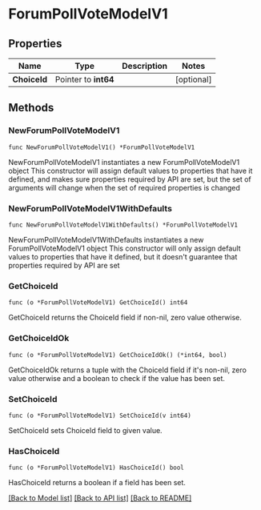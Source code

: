 # ForumPollVoteModelV1

## Properties

Name | Type | Description | Notes
------------ | ------------- | ------------- | -------------
**ChoiceId** | Pointer to **int64** |  | [optional] 

## Methods

### NewForumPollVoteModelV1

`func NewForumPollVoteModelV1() *ForumPollVoteModelV1`

NewForumPollVoteModelV1 instantiates a new ForumPollVoteModelV1 object
This constructor will assign default values to properties that have it defined,
and makes sure properties required by API are set, but the set of arguments
will change when the set of required properties is changed

### NewForumPollVoteModelV1WithDefaults

`func NewForumPollVoteModelV1WithDefaults() *ForumPollVoteModelV1`

NewForumPollVoteModelV1WithDefaults instantiates a new ForumPollVoteModelV1 object
This constructor will only assign default values to properties that have it defined,
but it doesn't guarantee that properties required by API are set

### GetChoiceId

`func (o *ForumPollVoteModelV1) GetChoiceId() int64`

GetChoiceId returns the ChoiceId field if non-nil, zero value otherwise.

### GetChoiceIdOk

`func (o *ForumPollVoteModelV1) GetChoiceIdOk() (*int64, bool)`

GetChoiceIdOk returns a tuple with the ChoiceId field if it's non-nil, zero value otherwise
and a boolean to check if the value has been set.

### SetChoiceId

`func (o *ForumPollVoteModelV1) SetChoiceId(v int64)`

SetChoiceId sets ChoiceId field to given value.

### HasChoiceId

`func (o *ForumPollVoteModelV1) HasChoiceId() bool`

HasChoiceId returns a boolean if a field has been set.


[[Back to Model list]](../README.md#documentation-for-models) [[Back to API list]](../README.md#documentation-for-api-endpoints) [[Back to README]](../README.md)



